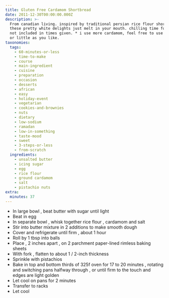 ```yaml
---
title: Gluten Free Cardamom Shortbread
date: 2011-12-30T00:00:00.000Z
description: >-
  From canadian living. inspired by traditional persian rice flour shortbreads,
  these pretty white delights just melt in your mouth. chilling time for dough
  not included in times given. * i use more cardamom, feel free to use as much
  or little as you like.
taxonomies:
  tags:
    - 60-minutes-or-less
    - time-to-make
    - course
    - main-ingredient
    - cuisine
    - preparation
    - occasion
    - desserts
    - african
    - easy
    - holiday-event
    - vegetarian
    - cookies-and-brownies
    - nuts
    - dietary
    - low-sodium
    - ramadan
    - low-in-something
    - taste-mood
    - sweet
    - 3-steps-or-less
    - from-scratch
  ingredients:
    - unsalted butter
    - icing sugar
    - egg
    - rice flour
    - ground cardamom
    - salt
    - pistachio nuts
extra:
  minutes: 37
---
```

 - In large bowl , beat butter with sugar until light
 - Beat in egg
 - In separate bowl , whisk together rice flour , cardamom and salt
 - Stir into butter mixture in 2 additions to make smooth dough
 - Cover and refrigerate until firm , about 1 hour
 - Roll by 1 tbsp into balls
 - Place , 2 inches apart , on 2 parchment paper-lined rimless baking sheets
 - With fork , flatten to about 1 / 2-inch thickness
 - Sprinkle with pistachios
 - Bake in top and bottom thirds of 325f oven for 17 to 20 minutes , rotating and switching pans halfway through , or until firm to the touch and edges are light golden
 - Let cool on pans for 2 minutes
 - Transfer to racks
 - Let cool
